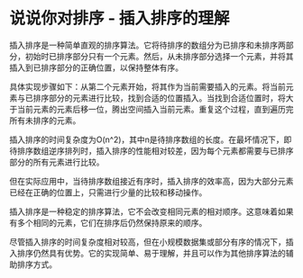 # 说说你对排序 - 插入排序的理解

插入排序是一种简单直观的排序算法。它将待排序的数组分为已排序和未排序两部分，初始时已排序部分只有一个元素。然后，从未排序部分选择一个元素，并将其插入到已排序部分的正确位置，以保持整体有序。

具体实现步骤如下：从第二个元素开始，将其作为当前需要插入的元素。将当前元素与已排序部分的元素进行比较，找到合适的位置插入。当找到合适位置时，将大于当前元素的元素后移一位，腾出空间插入当前元素。重复这个过程，直到遍历完所有未排序的元素。

插入排序的时间复杂度为O(n^2)，其中n是待排序数组的长度。在最坏情况下，即待排序数组逆序排列时，插入排序的性能相对较差，因为每个元素都需要与已排序部分的所有元素进行比较。

但在实际应用中，当待排序数组接近有序时，插入排序的效率高，因为大部分元素已经在正确的位置上，只需进行少量的比较和移动操作。

插入排序是一种稳定的排序算法，它不会改变相同元素的相对顺序。这意味着如果有多个相同的元素，它们在排序后仍然保持原来的顺序。

尽管插入排序的时间复杂度相对较高，但在小规模数据集或部分有序的情况下，插入排序仍然具有优势。它的实现简单、易于理解，并且可以作为其他排序算法的辅助排序方式。


